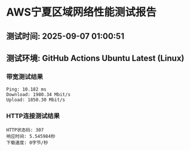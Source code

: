# AWS宁夏区域网络性能测试报告
## 测试时间: 2025-09-07 01:00:51
## 测试环境: GitHub Actions Ubuntu Latest (Linux)

### 带宽测试结果
```
Ping: 10.182 ms
Download: 1980.34 Mbit/s
Upload: 1850.30 Mbit/s
```

### HTTP连接测试结果
```
HTTP状态码: 307
响应时间: 5.545984秒
下载速度: 0字节/秒
```

